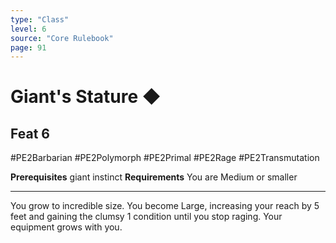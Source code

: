 ```yaml
---
type: "Class"
level: 6
source: "Core Rulebook"
page: 91
---
```

# Giant's Stature ◆
## Feat 6
#PE2Barbarian #PE2Polymorph #PE2Primal #PE2Rage #PE2Transmutation 

**Prerequisites** giant instinct
**Requirements** You are Medium or smaller

---
You grow to incredible size. You become Large, increasing your reach by 5 feet and gaining the clumsy 1 condition until you stop raging. Your equipment grows with you.